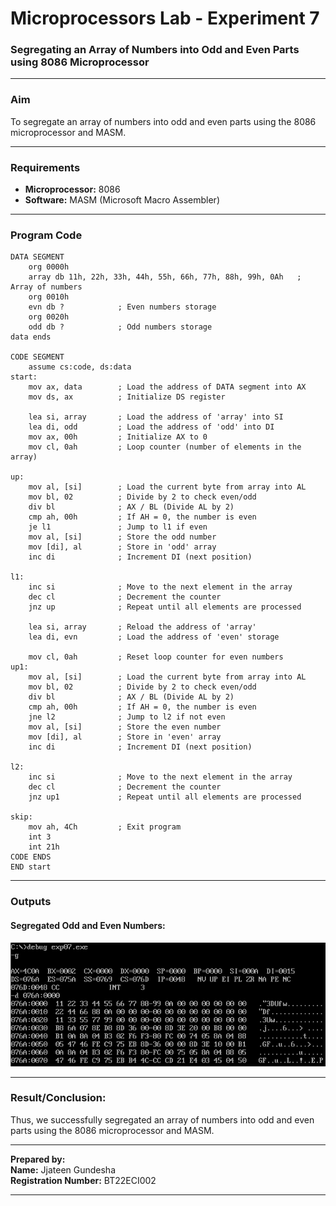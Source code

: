 # Microprocessors Lab - Experiment 7

### **Segregating an Array of Numbers into Odd and Even Parts using 8086 Microprocessor**

---

### **Aim**  
To segregate an array of numbers into odd and even parts using the 8086 microprocessor and MASM.

---

### **Requirements**  
- **Microprocessor:** 8086  
- **Software:** MASM (Microsoft Macro Assembler)

---

### **Program Code**

```assembly
DATA SEGMENT
    org 0000h
    array db 11h, 22h, 33h, 44h, 55h, 66h, 77h, 88h, 99h, 0Ah   ; Array of numbers
    org 0010h
    evn db ?            ; Even numbers storage
    org 0020h
    odd db ?            ; Odd numbers storage
data ends

CODE SEGMENT
    assume cs:code, ds:data
start: 
    mov ax, data        ; Load the address of DATA segment into AX
    mov ds, ax          ; Initialize DS register

    lea si, array       ; Load the address of 'array' into SI
    lea di, odd         ; Load the address of 'odd' into DI
    mov ax, 00h         ; Initialize AX to 0
    mov cl, 0ah         ; Loop counter (number of elements in the array)

up:
    mov al, [si]        ; Load the current byte from array into AL
    mov bl, 02          ; Divide by 2 to check even/odd
    div bl              ; AX / BL (Divide AL by 2)
    cmp ah, 00h         ; If AH = 0, the number is even
    je l1               ; Jump to l1 if even
    mov al, [si]        ; Store the odd number
    mov [di], al        ; Store in 'odd' array
    inc di              ; Increment DI (next position)

l1:
    inc si              ; Move to the next element in the array
    dec cl              ; Decrement the counter
    jnz up              ; Repeat until all elements are processed

    lea si, array       ; Reload the address of 'array'
    lea di, evn         ; Load the address of 'even' storage

    mov cl, 0ah         ; Reset loop counter for even numbers
up1:
    mov al, [si]        ; Load the current byte from array into AL
    mov bl, 02          ; Divide by 2 to check even/odd
    div bl              ; AX / BL (Divide AL by 2)
    cmp ah, 00h         ; If AH = 0, the number is even
    jne l2              ; Jump to l2 if not even
    mov al, [si]        ; Store the even number
    mov [di], al        ; Store in 'even' array
    inc di              ; Increment DI (next position)

l2:
    inc si              ; Move to the next element in the array
    dec cl              ; Decrement the counter
    jnz up1             ; Repeat until all elements are processed

skip:
    mov ah, 4Ch         ; Exit program
    int 3
    int 21h
CODE ENDS
END start
```

---

### **Outputs**

#### **Segregated Odd and Even Numbers:**  
![Odd and Even Numbers Segregated](./sort_to_even_odd.png)

---

### **Result/Conclusion:**  
Thus, we successfully segregated an array of numbers into odd and even parts using the 8086 microprocessor and MASM.

---

**Prepared by:**  
**Name:** Jjateen Gundesha  
**Registration Number:** BT22ECI002  

---
